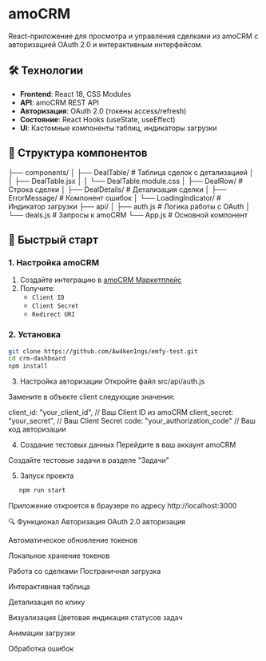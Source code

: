 # amoCRM

React-приложение для просмотра и управления сделками из amoCRM с авторизацией OAuth 2.0 и интерактивным интерфейсом.

## 🛠 Технологии

- **Frontend**: React 18, CSS Modules
- **API**: amoCRM REST API
- **Авторизация**: OAuth 2.0 (токены access/refresh)
- **Состояние**: React Hooks (useState, useEffect)
- **UI**: Кастомные компоненты таблиц, индикаторы загрузки

## 📁 Структура компонентов
├── components/
│ ├── DealTable/ # Таблица сделок с детализацией
│ │ ├── DealTable.jsx
│ │ └── DealTable.module.css
│ ├── DealRow/ # Строка сделки
│ ├── DealDetails/ # Детализация сделки
│ ├── ErrorMessage/ # Компонент ошибок
│ └── LoadingIndicator/ # Индикатор загрузки
├── api/
│ ├── auth.js # Логика работы с OAuth
│ └── deals.js # Запросы к amoCRM
└── App.js # Основной компонент


## 🚀 Быстрый старт

### 1. Настройка amoCRM
1. Создайте интеграцию в [amoCRM Маркетплейс](https://www.amocrm.ru/developers)
2. Получите:
   - `Client ID`
   - `Client Secret`
   - `Redirect URI`

### 2. Установка
```bash
git clone https://github.com/Aw4ken1ngs/emfy-test.git
cd crm-dashboard
npm install
``` 

3. Настройка авторизации
Откройте файл src/api/auth.js

Замените в объекте client следующие значения:

client_id: "your_client_id",          // Ваш Client ID из amoCRM
client_secret: "your_secret",         // Ваш Client Secret
code: "your_authorization_code"       // Ваш код авторизации

4. Создание тестовых данных
   Перейдите в ваш аккаунт amoCRM

Создайте тестовые задачи в разделе "Задачи"

5. Запуск проекта
```bash
   npm run start
```
Приложение откроется в браузере по адресу http://localhost:3000

🔍 Функционал
Авторизация
OAuth 2.0 авторизация

Автоматическое обновление токенов

Локальное хранение токенов

Работа со сделками
Постраничная загрузка

Интерактивная таблица

Детализация по клику

Визуализация
Цветовая индикация статусов задач

Анимации загрузки

Обработка ошибок